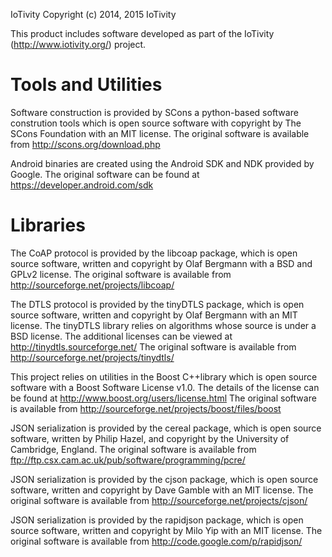 IoTivity
Copyright (c) 2014, 2015 IoTivity

This product includes software developed as part of
the IoTivity (http://www.iotivity.org/) project.

Tools and Utilities
===================

Software construction is provided by SCons a python-based software
constrution tools which is open source software with copyright
by The SCons Foundation with an MIT license. The original software
is available from
  http://scons.org/download.php

Android binaries are created using the Android SDK and NDK provided
by Google. The original software can be found at
  https://developer.android.com/sdk

Libraries
=========

The CoAP protocol is provided by the libcoap package,
which is open source software, written and copyright by Olaf Bergmann
with a BSD and GPLv2 license. The original software is available from
  http://sourceforge.net/projects/libcoap/

The DTLS protocol is provided by the tinyDTLS package,
which is open source software, written and copyright by Olaf Bergmann
with an MIT license. The tinyDTLS library relies on algorithms whose
source is under a BSD license. The additional licenses can be viewed at
  http://tinydtls.sourceforge.net/
The original software is available from
  http://sourceforge.net/projects/tinydtls/

This project relies on utilities in the Boost C++library which is open
source software with a Boost Software License v1.0. The details of the
license can be found at
  http://www.boost.org/users/license.html
The original software is available from
  http://sourceforge.net/projects/boost/files/boost

JSON serialization is provided by the cereal package,
which is open source software, written by Philip Hazel, and copyright
by the University of Cambridge, England. The original software is
available from
  ftp://ftp.csx.cam.ac.uk/pub/software/programming/pcre/

JSON serialization is provided by the cjson package,
which is open source software, written and copyright by Dave Gamble
with an MIT license. The original software is available from
  http://sourceforge.net/projects/cjson/

JSON serialization is provided by the rapidjson package,
which is open source software, written and copyright by Milo Yip
with an MIT license. The original software is available from
  http://code.google.com/p/rapidjson/


